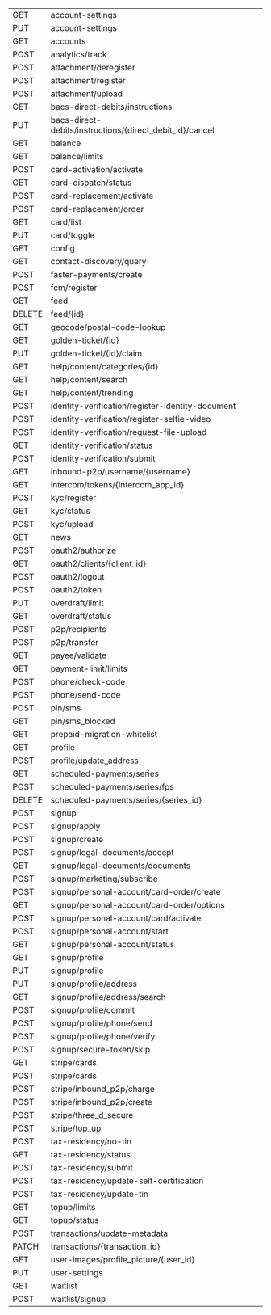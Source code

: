 <table>
	<tr><td>GET</td><td>account-settings</td></tr>
	<tr><td>PUT</td><td>account-settings</td></tr>
	<tr><td>GET</td><td>accounts</td></tr>
	<tr><td>POST</td><td>analytics/track</td></tr>
	<tr><td>POST</td><td>attachment/deregister</td></tr>
	<tr><td>POST</td><td>attachment/register</td></tr>
	<tr><td>POST</td><td>attachment/upload</td></tr>
	<tr><td>GET</td><td>bacs-direct-debits/instructions</td></tr>
	<tr><td>PUT</td><td>bacs-direct-debits/instructions/{direct_debit_id}/cancel</td></tr>
	<tr><td>GET</td><td>balance</td></tr>
	<tr><td>GET</td><td>balance/limits</td></tr>
	<tr><td>POST</td><td>card-activation/activate</td></tr>
	<tr><td>GET</td><td>card-dispatch/status</td></tr>
	<tr><td>POST</td><td>card-replacement/activate</td></tr>
	<tr><td>POST</td><td>card-replacement/order</td></tr>
	<tr><td>GET</td><td>card/list</td></tr>
	<tr><td>PUT</td><td>card/toggle</td></tr>
	<tr><td>GET</td><td>config</td></tr>
	<tr><td>GET</td><td>contact-discovery/query</td></tr>
	<tr><td>POST</td><td>faster-payments/create</td></tr>
	<tr><td>POST</td><td>fcm/register</td></tr>
	<tr><td>GET</td><td>feed</td></tr>
	<tr><td>DELETE</td><td>feed/{id}</td></tr>
	<tr><td>GET</td><td>geocode/postal-code-lookup</td></tr>
	<tr><td>GET</td><td>golden-ticket/{id}</td></tr>
	<tr><td>PUT</td><td>golden-ticket/{id}/claim</td></tr>
	<tr><td>GET</td><td>help/content/categories/{id}</td></tr>
	<tr><td>GET</td><td>help/content/search</td></tr>
	<tr><td>GET</td><td>help/content/trending</td></tr>
	<tr><td>POST</td><td>identity-verification/register-identity-document</td></tr>
	<tr><td>POST</td><td>identity-verification/register-selfie-video</td></tr>
	<tr><td>POST</td><td>identity-verification/request-file-upload</td></tr>
	<tr><td>GET</td><td>identity-verification/status</td></tr>
	<tr><td>POST</td><td>identity-verification/submit</td></tr>
	<tr><td>GET</td><td>inbound-p2p/username/{username}</td></tr>
	<tr><td>GET</td><td>intercom/tokens/{intercom_app_id}</td></tr>
	<tr><td>POST</td><td>kyc/register</td></tr>
	<tr><td>GET</td><td>kyc/status</td></tr>
	<tr><td>POST</td><td>kyc/upload</td></tr>
	<tr><td>GET</td><td>news</td></tr>
	<tr><td>POST</td><td>oauth2/authorize</td></tr>
	<tr><td>GET</td><td>oauth2/clients/{client_id}</td></tr>
	<tr><td>POST</td><td>oauth2/logout</td></tr>
	<tr><td>POST</td><td>oauth2/token</td></tr>
	<tr><td>PUT</td><td>overdraft/limit</td></tr>
	<tr><td>GET</td><td>overdraft/status</td></tr>
	<tr><td>POST</td><td>p2p/recipients</td></tr>
	<tr><td>POST</td><td>p2p/transfer</td></tr>
	<tr><td>GET</td><td>payee/validate</td></tr>
	<tr><td>GET</td><td>payment-limit/limits</td></tr>
	<tr><td>POST</td><td>phone/check-code</td></tr>
	<tr><td>POST</td><td>phone/send-code</td></tr>
	<tr><td>POST</td><td>pin/sms</td></tr>
	<tr><td>GET</td><td>pin/sms_blocked</td></tr>
	<tr><td>GET</td><td>prepaid-migration-whitelist</td></tr>
	<tr><td>GET</td><td>profile</td></tr>
	<tr><td>POST</td><td>profile/update_address</td></tr>
	<tr><td>GET</td><td>scheduled-payments/series</td></tr>
	<tr><td>POST</td><td>scheduled-payments/series/fps</td></tr>
	<tr><td>DELETE</td><td>scheduled-payments/series/{series_id}</td></tr>
	<tr><td>POST</td><td>signup</td></tr>
	<tr><td>POST</td><td>signup/apply</td></tr>
	<tr><td>POST</td><td>signup/create</td></tr>
	<tr><td>POST</td><td>signup/legal-documents/accept</td></tr>
	<tr><td>GET</td><td>signup/legal-documents/documents</td></tr>
	<tr><td>POST</td><td>signup/marketing/subscribe</td></tr>
	<tr><td>POST</td><td>signup/personal-account/card-order/create</td></tr>
	<tr><td>GET</td><td>signup/personal-account/card-order/options</td></tr>
	<tr><td>POST</td><td>signup/personal-account/card/activate</td></tr>
	<tr><td>POST</td><td>signup/personal-account/start</td></tr>
	<tr><td>GET</td><td>signup/personal-account/status</td></tr>
	<tr><td>GET</td><td>signup/profile</td></tr>
	<tr><td>PUT</td><td>signup/profile</td></tr>
	<tr><td>PUT</td><td>signup/profile/address</td></tr>
	<tr><td>GET</td><td>signup/profile/address/search</td></tr>
	<tr><td>POST</td><td>signup/profile/commit</td></tr>
	<tr><td>POST</td><td>signup/profile/phone/send</td></tr>
	<tr><td>POST</td><td>signup/profile/phone/verify</td></tr>
	<tr><td>POST</td><td>signup/secure-token/skip</td></tr>
	<tr><td>GET</td><td>stripe/cards</td></tr>
	<tr><td>POST</td><td>stripe/cards</td></tr>
	<tr><td>POST</td><td>stripe/inbound_p2p/charge</td></tr>
	<tr><td>POST</td><td>stripe/inbound_p2p/create</td></tr>
	<tr><td>POST</td><td>stripe/three_d_secure</td></tr>
	<tr><td>POST</td><td>stripe/top_up</td></tr>
	<tr><td>POST</td><td>tax-residency/no-tin</td></tr>
	<tr><td>GET</td><td>tax-residency/status</td></tr>
	<tr><td>POST</td><td>tax-residency/submit</td></tr>
	<tr><td>POST</td><td>tax-residency/update-self-certification</td></tr>
	<tr><td>POST</td><td>tax-residency/update-tin</td></tr>
	<tr><td>GET</td><td>topup/limits</td></tr>
	<tr><td>GET</td><td>topup/status</td></tr>
	<tr><td>POST</td><td>transactions/update-metadata</td></tr>
	<tr><td>PATCH</td><td>transactions/{transaction_id}</td></tr>
	<tr><td>GET</td><td>user-images/profile_picture/{user_id}</td></tr>
	<tr><td>PUT</td><td>user-settings</td></tr>
	<tr><td>GET</td><td>waitlist</td></tr>
	<tr><td>POST</td><td>waitlist/signup</td></tr>
</table>
